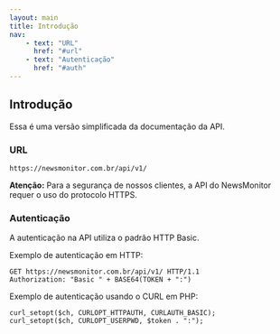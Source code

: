 ```yaml
---
layout: main
title: Introdução
nav:
    - text: "URL"
      href: "#url"
    - text: "Autenticação"
      href: "#auth"
---
```


## Introdução

Essa é uma versão simplificada da documentação da API.

### <a id="url">URL</a>

`https://newsmonitor.com.br/api/v1/`

**Atenção:** Para a segurança de nossos clientes, a API do NewsMonitor requer o uso do protocolo HTTPS. 

### <a id="auth">Autenticação</a>

A autenticação na API utiliza o padrão HTTP Basic.

Exemplo de autenticação em HTTP:

    GET https://newsmonitor.com.br/api/v1/ HTTP/1.1
    Authorization: "Basic " + BASE64(TOKEN + ":")

Exemplo de autenticação usando o CURL em PHP:

    curl_setopt($ch, CURLOPT_HTTPAUTH, CURLAUTH_BASIC);
    curl_setopt($ch, CURLOPT_USERPWD, $token . ":");